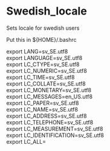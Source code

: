 # Swedish_locale
Sets locale for swedish users

Put this in ${HOME}/.bashrc

export LANG=sv_SE.utf8\
export LANGUAGE=sv_SE.utf8\
export LC_CTYPE=sv_SE.utf8\
export LC_NUMERIC=sv_SE.utf8\
export LC_TIME=sv_SE.utf8\
export LC_COLLATE=sv_SE.utf8\
export LC_MONETARY=sv_SE.utf8\
export LC_MESSAGES=en_US.utf8\
export LC_PAPER=sv_SE.utf8\
export LC_NAME=sv_SE.utf8\
export LC_ADDRESS=sv_SE.utf8\
export LC_TELEPHONE=sv_SE.utf8\
export LC_MEASUREMENT=sv_SE.utf8\
export LC_IDENTIFICATION=sv_SE.utf8\
export LC_ALL=
